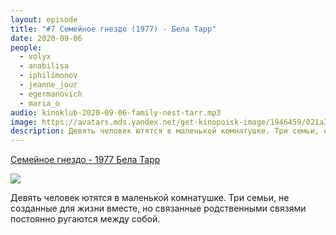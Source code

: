 ```yaml
---
layout: episode
title: "#7 Семейное гнездо (1977) - Бела Тарр"
date: 2020-09-06
people:
  - volyx
  - anabilisa
  - iphilimonov
  - jeanne_jour
  - egermanovich
  - maria_o
audio: kinoklub-2020-09-06-family-nest-tarr.mp3
image: https://avatars.mds.yandex.net/get-kinopoisk-image/1946459/021a3fcd-d0ef-4db2-aa39-e402f0947492/960x960
description: Девять человек ютятся в маленькой комнатушке. Три семьи, не созданные для жизни вместе, но связанные родственными связями постоянно ругаются между собой.
---
```


[Семейное гнездо - 1977 Бела Тарр](https://www.kinopoisk.ru/film/75927/)

![](https://avatars.mds.yandex.net/get-kinopoisk-image/1946459/021a3fcd-d0ef-4db2-aa39-e402f0947492/960x960)

Девять человек ютятся в маленькой комнатушке. Три семьи, не созданные для жизни вместе, но связанные родственными связями постоянно ругаются между собой.
